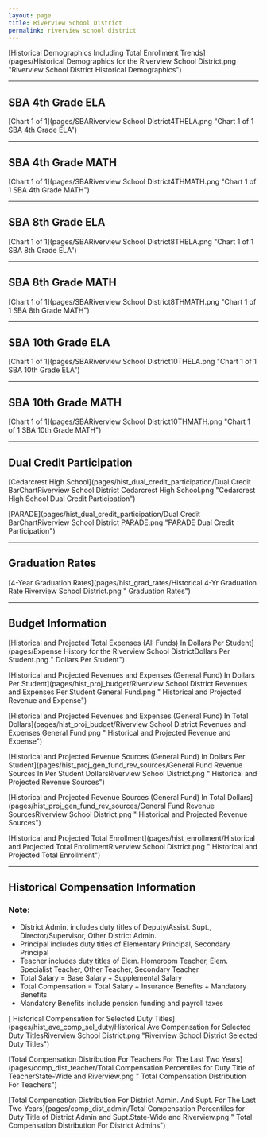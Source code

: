 ```yaml
---
layout: page
title: Riverview School District
permalink: riverview school district
---
```



[Historical Demographics Including Total Enrollment Trends](pages/Historical Demographics for the Riverview School District.png "Riverview School District Historical Demographics")

___

## SBA 4th Grade ELA

[Chart 1 of 1](pages/SBARiverview School District4THELA.png "Chart 1 of 1 SBA 4th Grade ELA")


___

## SBA 4th Grade MATH

[Chart 1 of 1](pages/SBARiverview School District4THMATH.png "Chart 1 of 1 SBA 4th Grade MATH")


___

## SBA 8th Grade ELA

[Chart 1 of 1](pages/SBARiverview School District8THELA.png "Chart 1 of 1 SBA 8th Grade ELA")


___

## SBA 8th Grade MATH

[Chart 1 of 1](pages/SBARiverview School District8THMATH.png "Chart 1 of 1 SBA 8th Grade MATH")


___

## SBA 10th Grade ELA

[Chart 1 of 1](pages/SBARiverview School District10THELA.png "Chart 1 of 1 SBA 10th Grade ELA")


___

## SBA 10th Grade MATH

[Chart 1 of 1](pages/SBARiverview School District10THMATH.png "Chart 1 of 1 SBA 10th Grade MATH")


___

## Dual Credit Participation

[Cedarcrest High School](pages/hist_dual_credit_participation/Dual Credit BarChartRiverview School District Cedarcrest High School.png "Cedarcrest High School Dual Credit Participation")

[PARADE](pages/hist_dual_credit_participation/Dual Credit BarChartRiverview School District PARADE.png "PARADE Dual Credit Participation")


___

## Graduation Rates

[4-Year Graduation Rates](pages/hist_grad_rates/Historical 4-Yr Graduation Rate Riverview School District.png " Graduation Rates")


___

## Budget Information

[Historical and Projected Total Expenses (All Funds) In Dollars Per Student](pages/Expense History for the Riverview School DistrictDollars Per Student.png " Dollars Per Student")

[Historical and Projected Revenues and Expenses (General Fund) In Dollars Per Student](pages/hist_proj_budget/Riverview School District Revenues and Expenses Per Student General Fund.png " Historical and Projected Revenue and Expense")

[Historical and Projected Revenues and Expenses (General Fund) In Total Dollars](pages/hist_proj_budget/Riverview School District Revenues and Expenses General Fund.png " Historical and Projected Revenue and Expense")

[Historical and Projected Revenue Sources (General Fund) In Dollars Per Student](pages/hist_proj_gen_fund_rev_sources/General Fund Revenue Sources In Per Student DollarsRiverview School District.png " Historical and Projected Revenue Sources")

[Historical and Projected Revenue Sources (General Fund) In Total Dollars](pages/hist_proj_gen_fund_rev_sources/General Fund Revenue SourcesRiverview School District.png " Historical and Projected Revenue Sources")

[Historical and Projected Total Enrollment](pages/hist_enrollment/Historical and Projected Total EnrollmentRiverview School District.png " Historical and Projected Total Enrollment")


___

## Historical Compensation Information
### Note:
- District Admin. includes duty titles of Deputy/Assist. Supt., Director/Supervisor, Other District Admin.
- Principal includes duty titles of Elementary Principal, Secondary Principal
- Teacher includes duty titles of Elem. Homeroom Teacher, Elem. Specialist Teacher, Other Teacher, Secondary Teacher
- Total Salary = Base Salary + Supplemental Salary
- Total Compensation = Total Salary + Insurance Benefits + Mandatory Benefits
- Mandatory Benefits include pension funding and payroll taxes

[ Historical Compensation for Selected Duty Titles](pages/hist_ave_comp_sel_duty/Historical Ave Compensation for Selected Duty TitlesRiverview School District.png "Riverview School District Selected Duty Titles")

[Total Compensation Distribution For Teachers For The Last Two Years](pages/comp_dist_teacher/Total Compensation Percentiles for Duty Title of TeacherState-Wide and Riverview.png " Total Compensation Distribution For Teachers")

[Total Compensation Distribution For District Admin. And Supt. For The Last Two Years](pages/comp_dist_admin/Total Compensation Percentiles for Duty Title of District Admin and Supt.State-Wide and Riverview.png " Total Compensation Distribution For District Admins")

